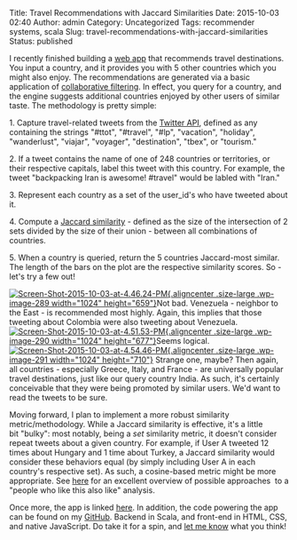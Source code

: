Title: Travel Recommendations with Jaccard Similarities
Date: 2015-10-03 02:40
Author: admin
Category: Uncategorized
Tags: recommender systems, scala
Slug: travel-recommendations-with-jaccard-similarities
Status: published

I recently finished building a [web
app](http://countryrecommender.herokuapp.com/) that recommends travel
destinations. You input a country, and it provides you with 5 other
countries which you might also enjoy. The recommendations are generated
via a basic application of [collaborative
filtering](https://en.wikipedia.org/wiki/Collaborative_filtering). In
effect, you query for a country, and the engine suggests additional
countries enjoyed by other users of similar taste. The methodology is
pretty simple:

1\. Capture travel-related tweets from the [Twitter
API](http://twitter4j.org/en/), defined as any containing the strings
"\#ttot", "\#travel", "\#lp", "vacation", "holiday", "wanderlust",
"viajar", "voyager", "destination", "tbex", or "tourism."

2\. If a tweet contains the name of one of 248 countries or territories,
or their respective capitals, label this tweet with this country. For
example, the tweet "backpacking Iran is awesome! \#travel" would be
labled with "Iran."

3\. Represent each country as a set of the user\_id's who have tweeted
about it.

4\. Compute a [Jaccard
similarity](https://en.wikipedia.org/wiki/Jaccard_index) - defined as
the size of the intersection of 2 sets divided by the size of their
union - between all combinations of countries.

5\. When a country is queried, return the 5 countries Jaccard-most
similar. The length of the bars on the plot are the respective
similarity scores. So - let's try a few out!

[![Screen-Shot-2015-10-03-at-4.46.24-PM](http://numbers.willtravellife.com/wp-content/uploads/sites/2/2015/11/Screen-Shot-2015-10-03-at-4.46.24-PM-1024x659.png){.aligncenter
.size-large .wp-image-289 width="1024"
height="659"}](http://numbers.willtravellife.com/wp-content/uploads/sites/2/2015/11/Screen-Shot-2015-10-03-at-4.46.24-PM.png)[](http://numbers.willtravellife.com/wp-content/uploads/sites/2/2015/10/Screen-Shot-2015-10-03-at-4.46.24-PM.png)Not
bad. Venezuela - neighbor to the East - is recommended most highly.
Again, this implies that those tweeting about Colombia were also
tweeting about Venezuela.
[![Screen-Shot-2015-10-03-at-4.51.53-PM](http://numbers.willtravellife.com/wp-content/uploads/sites/2/2015/11/Screen-Shot-2015-10-03-at-4.51.53-PM-1024x677.png){.aligncenter
.size-large .wp-image-290 width="1024"
height="677"}](http://numbers.willtravellife.com/wp-content/uploads/sites/2/2015/11/Screen-Shot-2015-10-03-at-4.51.53-PM.png)[](http://numbers.willtravellife.com/wp-content/uploads/sites/2/2015/10/Screen-Shot-2015-10-03-at-4.51.53-PM.png)Seems
logical.
[![Screen-Shot-2015-10-03-at-4.54.46-PM](http://numbers.willtravellife.com/wp-content/uploads/sites/2/2015/11/Screen-Shot-2015-10-03-at-4.54.46-PM-1024x710.png){.aligncenter
.size-large .wp-image-291 width="1024"
height="710"}](http://numbers.willtravellife.com/wp-content/uploads/sites/2/2015/11/Screen-Shot-2015-10-03-at-4.54.46-PM.png)
Strange one, maybe? Then again, all countries - especially Greece,
Italy, and France - are universally popular travel destinations, just
like our query country India. As such, it's certainly conceivable that
they were being promoted by similar users. We'd want to read the tweets
to be sure.

Moving forward, I plan to implement a more robust similarity
metric/methodology. While a Jaccard similarity is effective, it's a
little bit "bulky": most notably, being a *set* similarity metric, it
doesn't consider repeat tweets about a given country. For example, if
User A tweeted 12 times about Hungary and 1 time about Turkey, a Jaccard
similarity would consider these behaviors equal (by simply
including User A in each country's respective set). As such, a
cosine-based metric might be more appropriate. See
[here](http://www.benfrederickson.com/distance-metrics/) for an
excellent overview of possible approaches  to a "people who like this
also like" analysis.

Once more, the app is linked
[here](http://countryrecommender.herokuapp.com/). In addition, the code
powering the app can be found on my
[GitHub](https://github.com/cavaunpeu/countryrecommender). Backend in
Scala, and front-end in HTML, CSS, and native JavaScript. Do take it for
a spin, and [let me know](https://twitter.com/WillTravelLife) what you
think!
